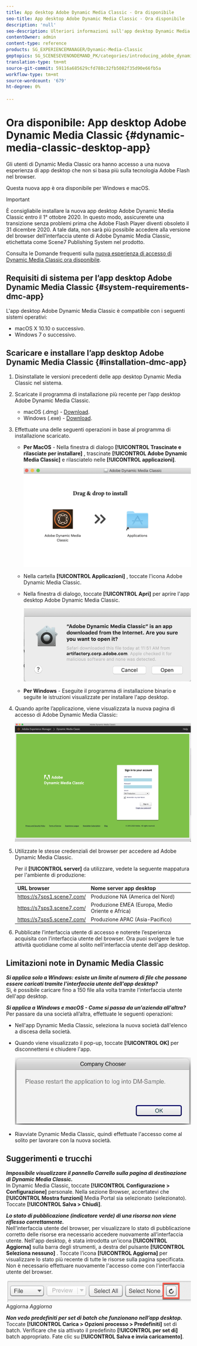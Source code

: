 ```yaml
---
title: App desktop Adobe Dynamic Media Classic - Ora disponibile
seo-title: App desktop Adobe Dynamic Media Classic - Ora disponibile
description: 'null'
seo-description: Ulteriori informazioni sull'app desktop Dynamic Media Classic.
contentOwner: admin
content-type: reference
products: SG_EXPERIENCEMANAGER/Dynamic-Media-Classic
geptopics: SG_SCENESEVENONDEMAND_PK/categories/introducing_adobe_dynamic_media_classic
translation-type: tm+mt
source-git-commit: 59116a685629cfd788c32fb5082f35d90e66fb5a
workflow-type: tm+mt
source-wordcount: '679'
ht-degree: 0%

---
```



# Ora disponibile: App desktop Adobe Dynamic Media Classic {#dynamic-media-classic-desktop-app}

Gli utenti di Dynamic Media Classic ora hanno accesso a una nuova esperienza di app desktop che non si basa più sulla tecnologia Adobe Flash nel browser.

Questa nuova app è ora disponibile per Windows e macOS.

>[!IMPORTANT]
>
>È consigliabile installare la nuova app desktop Adobe Dynamic Media Classic entro il 1° ottobre 2020. In questo modo, assicurerete una transizione senza problemi prima che Adobe Flash Player diventi obsoleto il 31 dicembre 2020. A tale data, non sarà più possibile accedere alla versione del browser dell’interfaccia utente di Adobe Dynamic Media Classic, etichettata come Scene7 Publishing System nel prodotto.

Consulta le Domande frequenti sulla [nuova esperienza di accesso di Dynamic Media Classic ora disponibile](/help/new-ui-2020.md).

## Requisiti di sistema per l’app desktop Adobe Dynamic Media Classic {#system-requirements-dmc-app}

L&#39;app desktop Adobe Dynamic Media Classic è compatibile con i seguenti sistemi operativi:
* macOS X 10.10 o successivo.
* Windows 7 o successivo.

## Scaricare e installare l’app desktop Adobe Dynamic Media Classic {#installation-dmc-app}

1. Disinstallate le versioni precedenti delle app desktop Dynamic Media Classic nel sistema.

1. Scaricate il programma di installazione più recente per l’app desktop Adobe Dynamic Media Classic.

   * macOS (.dmg) - [Download](http://download.macromedia.com/dynamic-media-classic/20.20.1/adobe-dynamic-media-classic-20.20.1.dmg).
   * Windows (.exe) - [Download](lhttp://download.macromedia.com/dynamic-media-classic/20.20.1/adobe-dynamic-media-classic-20.20.1.exe).

1. Effettuate una delle seguenti operazioni in base al programma di installazione scaricato.

   * **Per MacOS** - Nella finestra di dialogo **[!UICONTROL Trascinate e rilasciate per installare]** , trascinate **[!UICONTROL Adobe Dynamic Media Classic]** e rilasciatelo nelle **[!UICONTROL applicazioni]**.

      ![Installazione tramite trascinamento in macOS](/help/assets/dragondrop-install.png)

   * Nella cartella **[!UICONTROL Applicazioni]** , toccate l&#39;icona Adobe Dynamic Media Classic.
   * Nella finestra di dialogo, toccate **[!UICONTROL Apri]** per aprire l&#39;app desktop Adobe Dynamic Media Classic.

      ![Apri app scaricata](/help/assets/open-dmclassicapp.png)

   * **Per Windows** - Eseguite il programma di installazione binario e seguite le istruzioni visualizzate per installare l&#39;app desktop.

1. Quando aprite l’applicazione, viene visualizzata la nuova pagina di accesso di Adobe Dynamic Media Classic:

   ![Accesso Dynamic Media Classic](/help/assets/dmclassic-login.png)

1. Utilizzate le stesse credenziali del browser per accedere ad Adobe Dynamic Media Classic.

   Per il **[!UICONTROL server]** da utilizzare, vedete la seguente mappatura per l&#39;ambiente di produzione:

   | URL browser | Nome server app desktop |
   |---|---|
   | https://s7sps1.scene7.com/ | Produzione NA (America del Nord) |
   | https://s7sps3.scene7.com/ | Produzione EMEA (Europa, Medio Oriente e Africa) |
   | https://s7sps5.scene7.com/ | Produzione APAC (Asia-Pacifico) |

1. Pubblicate l’interfaccia utente di accesso e noterete l’esperienza acquisita con l’interfaccia utente del browser. Ora puoi svolgere le tue attività quotidiane come al solito nell&#39;interfaccia utente dell&#39;app desktop.

## Limitazioni note in Dynamic Media Classic

**_Si applica solo a Windows: esiste un limite al numero di file che possono essere caricati tramite l&#39;interfaccia utente dell&#39;app desktop?_**<br> Sì, è possibile caricare fino a 150 file alla volta tramite l&#39;interfaccia utente dell&#39;app desktop.

**_Si applica a Windows e macOS - Come si passa da un&#39;azienda all&#39;altra?_**<br> Per passare da una società all’altra, effettuate le seguenti operazioni:
* Nell&#39;app Dynamic Media Classic, seleziona la nuova società dall&#39;elenco a discesa della società.
* Quando viene visualizzato il pop-up, toccate **[!UICONTROL OK]** per disconnettersi e chiudere l&#39;app.

   ![Riavviate l&#39;app per utilizzare la nuova società](/help/assets/dmclassic-new-company.png)
* Riavviate Dynamic Media Classic, quindi effettuate l&#39;accesso come al solito per lavorare con la nuova società.

## Suggerimenti e trucchi

**_Impossibile visualizzare il pannello Carrello sulla pagina di destinazione di Dynamic Media Classic._**<br> In Dynamic Media Classic, toccate **[!UICONTROL Configurazione > Configurazione]** personale. Nella sezione Browser, accertatevi che **[!UICONTROL Mostra funzioni]** Media Portal sia selezionato (selezionato). Toccate **[!UICONTROL Salva > Chiudi]**.

**_Lo stato di pubblicazione (indicatore verde) di una risorsa non viene riflesso correttamente._**<br> Nell’interfaccia utente del browser, per visualizzare lo stato di pubblicazione corretto delle risorse era necessario accedere nuovamente all’interfaccia utente. Nell&#39;app desktop, è stata introdotta un&#39;icona **[!UICONTROL Aggiorna]** sulla barra degli strumenti, a destra del pulsante **[!UICONTROL Seleziona nessuno]** . Toccate l’icona **[!UICONTROL Aggiorna]** per visualizzare lo stato più recente di tutte le risorse sulla pagina specificata. Non è necessario effettuare nuovamente l&#39;accesso come con l&#39;interfaccia utente del browser.

![Icona](/help/assets/refresh-icon.png)Aggiorna *Aggiorna*

**_Non vedo predefiniti per set di batch che funzionano nell’app desktop._**<br> Toccate **[!UICONTROL Carica > Opzioni processo > Predefiniti]** set di batch. Verificare che sia attivato il predefinito **[!UICONTROL per set di]** batch appropriato. Fate clic su **[!UICONTROL Salva e invia caricamento]**.
